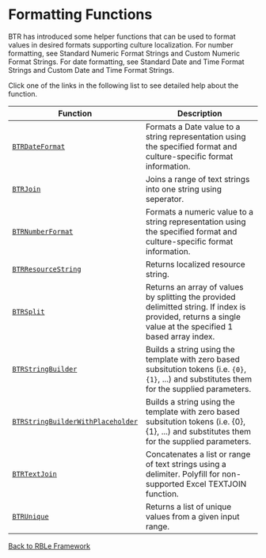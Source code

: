 # Formatting Functions

BTR has introduced some helper functions that can be used to format values in desired formats supporting culture localization. For number formatting, see Standard Numeric Format Strings and Custom Numeric Format Strings. For date formatting, see Standard Date and Time Format Strings and Custom Date and Time Format Strings.

Click one of the links in the following list to see detailed help about the function.

Function | Description
---|---
[`BTRDateFormat`](RBLeFormatting.BTRDateFormat.md) | Formats a Date value to a string representation using the specified format and culture-specific format information.
[`BTRJoin`](RBLeFormatting.BTRJoin.md) | Joins a range of text strings into one string using seperator.
[`BTRNumberFormat`](RBLeFormatting.BTRNumberFormat.md) | Formats a numeric value to a string representation using the specified format and culture-specific format information.
[`BTRResourceString`](RBLeFormatting.BTRResourceString.md) | Returns localized resource string.
[`BTRSplit`](RBLeFormatting.BTRSplit.md) | Returns an array of values by splitting the provided delimitted string.  If index is provided, returns a single value at the specified 1 based array index.
[`BTRStringBuilder`](RBLeFormatting.BTRStringBuilder.md) | Builds a string using the template with zero based subsitution tokens (i.e. `{0}`, `{1}`, ...) and substitutes them for the supplied parameters.
[`BTRStringBuilderWithPlaceholder`](RBLeFormatting.BTRStringBuilderWithPlaceholder.md) | Builds a string using the template with zero based subsitution tokens (i.e. {0}, {1}, ...) and substitutes them for the supplied parameters.
[`BTRTextJoin`](RBLeFormatting.BTRTextJoin.md) | Concatenates a list or range of text strings using a delimiter. Polyfill for non-supported Excel TEXTJOIN function.
[`BTRUnique`](RBLeFormatting.BTRUnique.md) | Returns a list of unique values from a given input range.


[Back to RBLe Framework](RBLe.md)